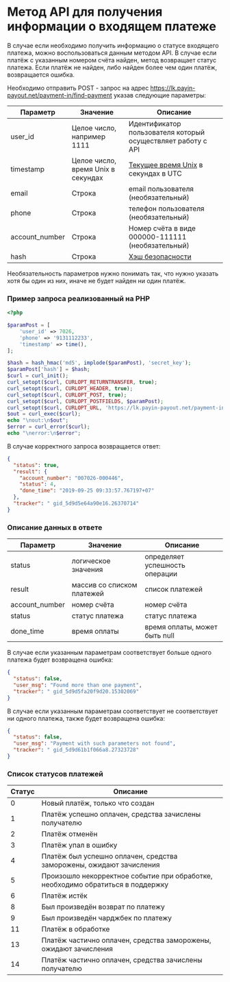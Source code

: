 # Метод API для получения информации о входящем платеже

В случае если необходимо получить информацию о статусе входящего платежа, можно воспользоваться
данным методом API. В случае если платёж с указанным номером счёта найден, метод возвращает статус платежа.
Если платёж не найден, либо найден более чем один платёж, возвращается ошибка.

Необходимо отправить POST - запрос на адрес
https://lk.payin-payout.net/payment-in/find-payment указав следующие параметры:

|Параметр|Значение|Описание|
|---|---|---|
|user_id   | Целое число, например 1111   |Идентификатор пользователя который осуществляет работу с API   |
|timestamp   | Целое число, время Unix в секундах | [Текущее время Unix](calculate-hash.md#Метка-текущего-времени-в-параметрах) в секундах в UTC |
|email   | Строка  |email пользователя (необязательный) |
|phone   | Строка  |телефон пользователя (необязательный)   |
|account_number   | Строка  |Номер счёта в виде 000000-111111 (необязательный) |
|hash   | Строка  |[Хэш безопасности](calculate-hash.md)   |

Необязательность параметров нужно понимать так, что нужно указать хотя бы один из них, иначе не будет найден
ни один платёж.

### Пример запроса реализованный на PHP

```php
<?php

$paramPost = [
    'user_id' => 7026,
    'phone' => '9131112233',
    'timestamp' => time(),
];

$hash = hash_hmac('md5', implode($paramPost), 'secret_key');
$paramPost['hash'] = $hash;
$curl = curl_init();
curl_setopt($curl, CURLOPT_RETURNTRANSFER, true);
curl_setopt($curl, CURLOPT_HEADER, true);
curl_setopt($curl, CURLOPT_POST, true);
curl_setopt($curl, CURLOPT_POSTFIELDS, $paramPost);
curl_setopt($curl, CURLOPT_URL, 'https://lk.payin-payout.net/payment-in/find-payment');
$out = curl_exec($curl);
echo "\nout:\n$out";
$error = curl_error($curl);
echo "\nerror:\n$error";
```

В случае корректного запроса возвращается ответ:

```json
{
  "status": true,
  "result": {
    "account_number": "007026-000446",
    "status": 4,
    "done_time": "2019-09-25 09:33:57.767197+07"
  },
  "tracker": " gid_5d9d5e64a90e16.26370714"
}
```

### Описание данных в ответе

|Параметр|Значение|Описание|
|---|---|---|
|status   | логическое значения   |определяет успешность операции  |
|result   |массив со списком платежей   |список платежей  |
|account_number   |номер счёта   |номер счёта   |
|status   |статус платежа   |статус платежа   |
|done_time   |время оплаты   |время оплаты, может быть null |

В случае если указанным параметрам соответствует больше одного платежа будет возвращена ошибка:

```json
{
  "status": false,
  "user_msg": "Found more than one payment",
  "tracker": " gid_5d9d5fa20f9d20.15302069"
}
```

В случае если указанным параметрам соответствует не соответствует ни одного платежа, также будет возвращена ошибка:

```json
{
  "status": false,
  "user_msg": "Payment with such parameters not found",
  "tracker": " gid_5d9d61b1f066a8.27323728"
}
```

### Список статусов платежей

|Статус|Описание|
|---|---|
|0   | Новый платёж, только что создан
|1   |Платёж успешно оплачен, средства зачислены получателю
|2   |Платёж отменён
|3   |Платёж упал в ошибку
|4   |Платёж был успешно оплачен, средства заморожены, ожидают зачисления
|5   |Произошло некорректное событие при обработке, необходимо обратиться в поддержку
|6   |Платёж истёк
|8   |Был произведён возврат по платежу
|9   |Был произведён чарджбек по платежу
|11   |Платёж в обработке
|13   |Платёж частично оплачен, средства заморожены, ожидают зачисления
|14   |Платёж частично оплачен, средства зачислены получателю
